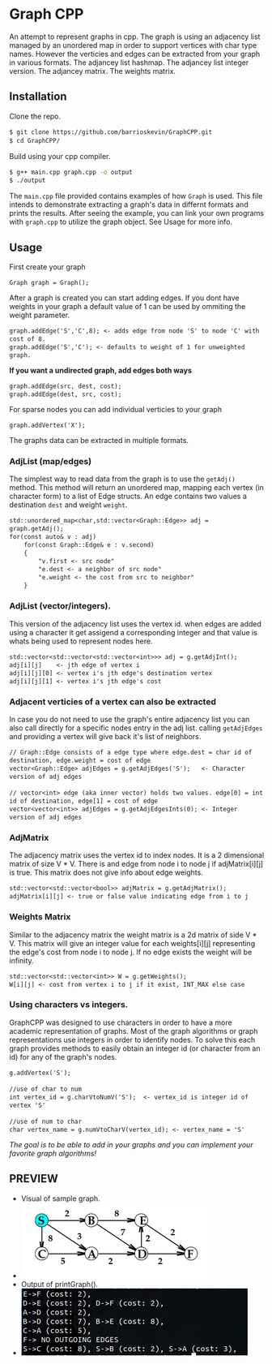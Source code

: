# Graph CPP
An attempt to represent graphs in cpp. The graph is using an adjacency list managed by an unordered map in order to support vertices with char type names. However the verticies and edges can be extracted from your graph in various formats. The adjancey list hashmap. The adjancey list integer version. The adjancey matrix. The weights matrix.

## Installation

Clone the repo.
```sh
$ git clone https://github.com/barrioskevin/GraphCPP.git
$ cd GraphCPP/
```

Build using your cpp compiler.
```sh
$ g++ main.cpp graph.cpp -o output
$ ./output
```

The `main.cpp` file provided contains examples of how `Graph` is used. This file intends to demonstrate extracting a graph's data in differnt formats and prints the results. After seeing the example, you can link your own programs with `graph.cpp` to utilize the graph object. See Usage for more info.

## Usage

First create your graph
```
Graph graph = Graph();
```

After a graph is created you can start adding edges. If you dont have weights in your graph a default value of 1 can be used by ommiting the weight parameter.
```
graph.addEdge('S','C',8); <- adds edge from node 'S' to node 'C' with cost of 8.
graph.addEdge('S','C'); <- defaults to weight of 1 for unweighted graph.
```
**If you want a undirected graph, add edges both ways**
```
graph.addEdge(src, dest, cost);
graph.addEdge(dest, src, cost);
```

For sparse nodes you can add individual verticies to your graph
```
graph.addVertex('X');
```

The graphs data can be extracted in multiple formats.

### AdjList (map/edges)

The simplest way to read data from the graph is to use the `getAdj()` method. This method will return
an unordered map, mapping each vertex (in character form) to a list of Edge structs. An edge contains two values a destination `dest` and weight `weight`.
```
std::unordered_map<char,std::vector<Graph::Edge>> adj = graph.getAdj();
for(const auto& v : adj)
    for(const Graph::Edge& e : v.second)
    {
        "v.first <- src node"
        "e.dest <- a neighbor of src node"
        "e.weight <- the cost from src to neighbor"
    }
```

### AdjList (vector/integers). 

This version of the adjacency list uses the vertex id. when edges are
added using a character it get assigend a corresponding integer and that
value is whats being used to represent nodes here.
```
std::vector<std::vector<std::vector<int>>> adj = g.getAdjInt();
adj[i][j]    <- jth edge of vertex i
adj[i][j][0] <- vertex i's jth edge's destination vertex
adj[i][j][1] <- vertex i's jth edge's cost
```

### Adjacent verticies of a vertex can also be extracted
In case you do not need to use the graph's entire adjacency list you can also call directly for a specific nodes entry in the adj list.
calling `getAdjEdges` and providing a vertex will give back it's list of neighbors.
```
// Graph::Edge consists of a edge type where edge.dest = char id of destination, edge.weight = cost of edge
vector<Graph::Edge> adjEdges = g.getAdjEdges('S');   <- Character version of adj edges

// vector<int> edge (aka inner vector) holds two values. edge[0] = int id of destination, edge[1] = cost of edge
vector<vector<int>> adjEdges = g.getAdjEdgesInts(0); <- Integer version of adj edges
```

### AdjMatrix
The adjacency matrix uses the vertex id to index nodes. It is a 2 dimensional
matrix of size V * V. There is and edge from node i to node j if adjMatrix[i][j] is true.
This matrix does not give info about edge weights.
```
std::vector<std::vector<bool>> adjMatrix = g.getAdjMatrix();
adjMatrix[i][j] <- true or false value indicating edge from i to j
```

### Weights Matrix
Similar to the adjacency matrix the weight matrix is a 2d matrix of side V * V. This matrix will give an integer value for each weights[i][j]
representing the edge's cost from node i to node j. If no edge exists the weight will be infinity.
```
std::vector<std::vector<int>> W = g.getWeights();
W[i][j] <- cost from vertex i to j if it exist, INT_MAX else case
```

### Using characters vs integers.
GraphCPP was designed to use characters in order to have a more academic representation of graphs. Most of the graph algorithms or graph representations use integers in order to identify nodes. To solve this each graph provides methods to easily obtain an integer id (or character from an id) for any of the graph's nodes.  
```
g.addVertex('S');

//use of char to num
int vertex_id = g.charVtoNumV('S');  <- vertex_id is integer id of vertex 'S'

//use of num to char
char vertex_name = g.numVtoCharV(vertex_id); <- vertex_name = 'S'
```
*The goal is to be able to add in your graphs and you can implement your favorite graph algorithms!*

## PREVIEW 
  *  Visual of sample graph.
  *  ![Sample Graph inserted in main.cpp](sample/samplegraphvisual.png)
  *  Output of printGraph().
  *  ![output of main.cpp](sample/outputex.png)


